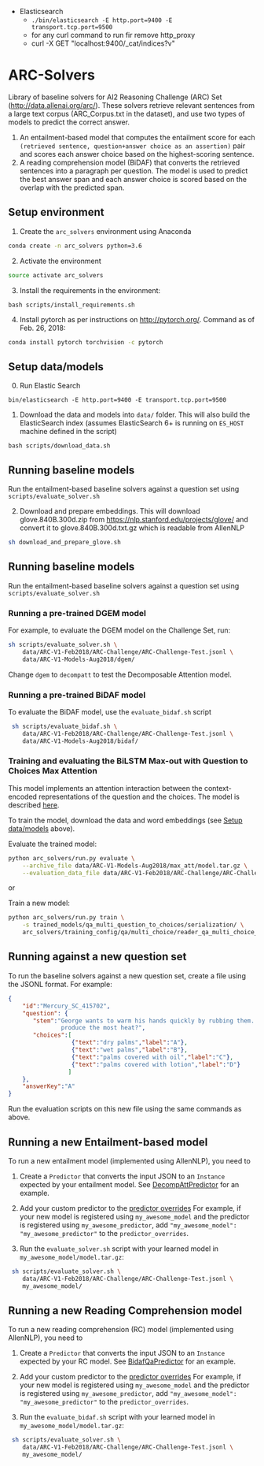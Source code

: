 - Elasticsearch
  + `./bin/elasticsearch -E http.port=9400 -E transport.tcp.port=9500`
  + for any curl command to run fir remove http_proxy
  + curl -X GET "localhost:9400/_cat/indices?v"

# ARC-Solvers
Library of baseline solvers for AI2 Reasoning Challenge (ARC) Set (http://data.allenai.org/arc/).
These solvers retrieve relevant sentences from a large text corpus (ARC_Corpus.txt in the
dataset), and use two types of models to predict the correct answer.
 1. An entailment-based model that computes the entailment score for each `(retrieved sentence,
 question+answer choice as an assertion)` pair and scores each answer choice based on the
 highest-scoring sentence.
 2. A reading comprehension model (BiDAF) that converts the retrieved sentences into a paragraph
 per question. The model is used to predict the best answer span and each answer choice is scored
  based on the overlap with the predicted span.
 
 ## Setup environment
 1. Create the `arc_solvers` environment using Anaconda
 
```bash
conda create -n arc_solvers python=3.6
```
 
 2. Activate the environment
 
```bash
source activate arc_solvers
```
 
 3. Install the requirements in the environment: 
 
   ```
   bash scripts/install_requirements.sh
   ```
 
 4. Install pytorch as per instructions on <http://pytorch.org/>. Command as of Feb. 26, 2018:
 
```bash
conda install pytorch torchvision -c pytorch
```
  

 ## Setup data/models
 0. Run Elastic Search
  ```
  bin/elasticsearch -E http.port=9400 -E transport.tcp.port=9500 
  ```

 1. Download the data and models into `data/` folder. This will also build the ElasticSearch
 index (assumes ElasticSearch 6+ is running on `ES_HOST` machine defined in the script)
  ```
bash scripts/download_data.sh
  ```
 
 ## Running baseline models
 Run the entailment-based baseline solvers against a question set using `scripts/evaluate_solver.sh`

 2. Download and prepare embeddings. This will download glove.840B.300d.zip from https://nlp.stanford.edu/projects/glove/ and 
 convert it to glove.840B.300d.txt.gz which is readable from AllenNLP
```bash
sh download_and_prepare_glove.sh
```
 
## Running baseline models
Run the entailment-based baseline solvers against a question set using `scripts/evaluate_solver.sh`

### Running a pre-trained DGEM model
For example, to evaluate the DGEM model on the Challenge Set, run:
```bash
sh scripts/evaluate_solver.sh \
	data/ARC-V1-Feb2018/ARC-Challenge/ARC-Challenge-Test.jsonl \
	data/ARC-V1-Models-Aug2018/dgem/
```
Change `dgem` to `decompatt` to test the Decomposable Attention model.

### Running a pre-trained BiDAF model
To evaluate the BiDAF model, use the `evaluate_bidaf.sh` script
```bash
 sh scripts/evaluate_bidaf.sh \
    data/ARC-V1-Feb2018/ARC-Challenge/ARC-Challenge-Test.jsonl \
    data/ARC-V1-Models-Aug2018/bidaf/
```

### Training and evaluating the BiLSTM Max-out with Question to Choices Max Attention
This model implements an attention  interaction between the context-encoded
representations of the question and the choices. The model is described [here](arc_solvers/models/qa/README.md#bilstm-max-out-with-question-to-choices-max-attention).

To train the model, download the data and word embeddings
(see [Setup data/models](#setup-datamodels) above).

Evaluate the trained model:
```bash
python arc_solvers/run.py evaluate \
    --archive_file data/ARC-V1-Models-Aug2018/max_att/model.tar.gz \
    --evaluation_data_file data/ARC-V1-Feb2018/ARC-Challenge/ARC-Challenge-Test.jsonl
```

or

Train a new model:
```bash
python arc_solvers/run.py train \
    -s trained_models/qa_multi_question_to_choices/serialization/ \
    arc_solvers/training_config/qa/multi_choice/reader_qa_multi_choice_max_att_ARC_Chellenge_full.json
```


## Running against a new question set

 To run the baseline solvers against a new question set, create a file using the JSONL format.
 For example:
```json
{
    "id":"Mercury_SC_415702",
    "question": {
       "stem":"George wants to warm his hands quickly by rubbing them. Which skin surface will
               produce the most heat?",
       "choices":[
                  {"text":"dry palms","label":"A"},
                  {"text":"wet palms","label":"B"},
                  {"text":"palms covered with oil","label":"C"},
                  {"text":"palms covered with lotion","label":"D"}
                 ]
    },
    "answerKey":"A"
}
```
  Run the evaluation scripts on this new file using the same commands as above.


 ## Running a new Entailment-based model
  To run a new entailment model (implemented using AllenNLP), you need to
   1. Create a `Predictor` that converts the input JSON to an `Instance` expected by your
   entailment model. See [DecompAttPredictor](arc_solvers/service/predictors/decompatt_qa_predictor.py)
   for an example.

   2. Add your custom predictor to the [predictor overrides](arc_solvers/commands/__init__.py#L8)
   For example, if your new model is registered using `my_awesome_model` and the predictor is
   registered using `my_awesome_predictor`, add `"my_awesome_model": "my_awesome_predictor"` to
   the `predictor_overrides`.

   3. Run the `evaluate_solver.sh` script with your learned model in `my_awesome_model/model.tar.gz`:

```bash
 sh scripts/evaluate_solver.sh \
    data/ARC-V1-Feb2018/ARC-Challenge/ARC-Challenge-Test.jsonl \
    my_awesome_model/
```

## Running a new Reading Comprehension model
 To run a new reading comprehension (RC) model (implemented using AllenNLP), you need to
   1. Create a `Predictor` that converts the input JSON to an `Instance` expected by your
   RC model. See [BidafQaPredictor](arc_solvers/service/predictors/bidaf_qa_predictor.py)
   for an example.

   2. Add your custom predictor to the [predictor overrides](arc_solvers/commands/__init__.py#L8)
   For example, if your new model is registered using `my_awesome_model` and the predictor is
   registered using `my_awesome_predictor`, add `"my_awesome_model": "my_awesome_predictor"` to
   the `predictor_overrides`.

   3. Run the `evaluate_bidaf.sh` script with your learned model in `my_awesome_model/model.tar.gz`:

```bash
 sh scripts/evaluate_solver.sh \
    data/ARC-V1-Feb2018/ARC-Challenge/ARC-Challenge-Test.jsonl \
    my_awesome_model/
```
